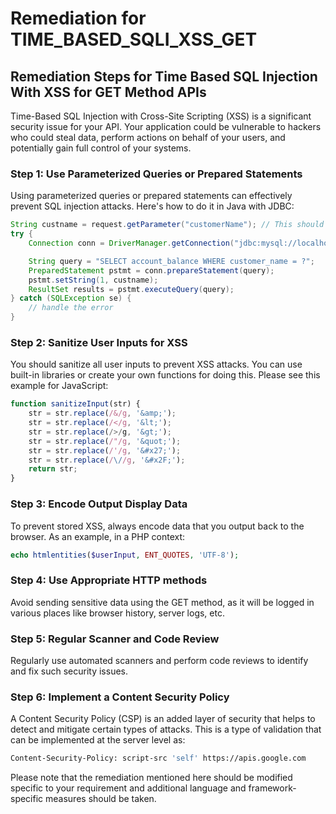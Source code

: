 # Remediation for TIME_BASED_SQLI_XSS_GET

## Remediation Steps for Time Based SQL Injection With XSS for GET Method APIs
Time-Based SQL Injection with Cross-Site Scripting (XSS) is a significant security issue for your API. Your application could be vulnerable to hackers who could steal data, perform actions on behalf of your users, and potentially gain full control of your systems. 

### Step 1: Use Parameterized Queries or Prepared Statements
Using parameterized queries or prepared statements can effectively prevent SQL injection attacks. Here's how to do it in Java with JDBC:
```java
String custname = request.getParameter("customerName"); // This should REALLY be validated
try {
    Connection conn = DriverManager.getConnection("jdbc:mysql://localhost/test?" + "user=minty&password=greatsqldb");

    String query = "SELECT account_balance WHERE customer_name = ?";
    PreparedStatement pstmt = conn.prepareStatement(query);
    pstmt.setString(1, custname);
    ResultSet results = pstmt.executeQuery(query);
} catch (SQLException se) {
    // handle the error
}
```
### Step 2: Sanitize User Inputs for XSS
You should sanitize all user inputs to prevent XSS attacks. You can use built-in libraries or create your own functions for doing this. Please see this example for JavaScript:
```javascript
function sanitizeInput(str) {
    str = str.replace(/&/g, '&amp;');
    str = str.replace(/</g, '&lt;');
    str = str.replace(/>/g, '&gt;');
    str = str.replace(/"/g, '&quot;');
    str = str.replace(/'/g, '&#x27;');
    str = str.replace(/\//g, '&#x2F;');
    return str;
}
```
### Step 3: Encode Output Display Data
To prevent stored XSS, always encode data that you output back to the browser. As an example, in a PHP context:
```php
echo htmlentities($userInput, ENT_QUOTES, 'UTF-8');
```
### Step 4: Use Appropriate HTTP methods
Avoid sending sensitive data using the GET method, as it will be logged in various places like browser history, server logs, etc.

### Step 5: Regular Scanner and Code Review
Regularly use automated scanners and perform code reviews to identify and fix such security issues.

### Step 6: Implement a Content Security Policy
A Content Security Policy (CSP) is an added layer of security that helps to detect and mitigate certain types of attacks. This is a type of validation that can be implemented at the server level as:
```bash
Content-Security-Policy: script-src 'self' https://apis.google.com
```
Please note that the remediation mentioned here should be modified specific to your requirement and additional language and framework-specific measures should be taken.